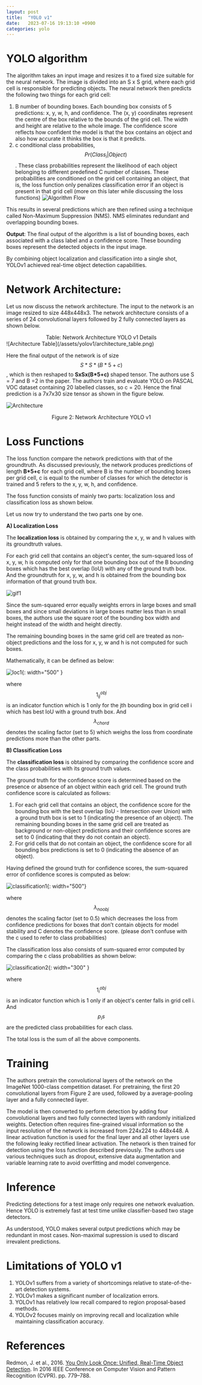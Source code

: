 ```yaml
---
layout: post
title:  "YOLO v1"
date:   2023-07-16 19:13:10 +0900
categories: yolo
---
```



<script src="https://cdnjs.cloudflare.com/ajax/libs/mathjax/2.7.7/MathJax.js?config=TeX-AMS-MML_HTMLorMML"></script>


# YOLO algorithm
The algorithm takes an input image and resizes it to a fixed size suitable for the neural network. 
The image is divided into an S x S grid, where each grid cell is responsible for predicting objects.
The neural network then predicts the following two things for each grid cell:
1.	B number of bounding boxes. Each bounding box consists of 5 predictions: x, y, w, h, and confidence. The (x, y) coordinates represent the centre of the box relative to the bounds of the grid cell. The width and height are relative to the whole image. The confidence score reflects how confident the model is that the box contains an object and also how accurate it thinks the box is that it predicts.
2.	c conditional class probabilities, $$ Pr(Class_i|Object) $$. These class probabilities represent the likelihood of each object belonging to different predefined C number of classes. These probabilities are conditioned on the grid cell containing an object, that is, the loss function only penalizes classification error if an object is present in that grid cell (more on this later while discussing the loss functions)
![Algorithm Flow](/assets/yolov1/flow.png)

This results in several predictions which are then refined using a technique called Non-Maximum Suppression (NMS). NMS eliminates redundant and overlapping bounding boxes.

**Output**: The final output of the algorithm is a list of bounding boxes, each associated with a class label and a confidence score. These bounding boxes represent the detected objects in the input image.

By combining object localization and classification into a single shot, YOLOv1 achieved real-time object detection capabilities.


# Network Architecture:
Let us now discuss the network architecture. The input to the network is an image resized to size 448x448x3. The network architecture consists of a series of 24 convolutional layers followed by 2 fully connected layers as shown below.

<center> Table: Network Architecture YOLO v1 Details </center>
![Architecture Table](/assets/yolov1/architecture_table.png)

Here the final output of the network is of size $$ S*S*(B*5+c) $$, which is then reshaped to **SxSx(B*5+c)** shaped tensor. The authors use S = 7 and B =2 in the paper. The authors train and evaluate YOLO on PASCAL VOC dataset containing 20 labelled classes, so c = 20. Hence the final prediction is a 7x7x30 size tensor as shown in the figure below.

![Architecture](/assets/yolov1/architecture.png)
<center> Figure 2: Network Architecture YOLO v1 </center>


# Loss Functions
The loss function compare the network predictions with that of the groundtruth.
As discussed previously, the network produces predictions of length **B*5+c** for each grid cell, where B is the number of bounding boxes per grid cell, c is equal to the number of classes for which the detector is trained and 5 refers to the x, y, w, h, and confidence.

The foss function consists of mainly two parts: localization loss and classification loss as shown below. 

Let us now try to understand the two parts one by one.

**A) Localization Loss**

The **localization loss** is obtained by comparing the x, y, w and h values with its groundtruth values.

For each grid cell that contains an object's center, the sum-squared loss of x, y, w, h is computed only for that one bounding box out of the B bounding boxes which has the best overlap (IoU) with any of the ground truth box. And the groundtruth for x, y, w, and h is obtained from the bounding box information of that ground truth box. 

![gif1](/assets/yolov1/gif1.gif)

Since the sum-squared error equally weights errors in large boxes and small boxes and since small deviations in large boxes matter less than in small boxes, the authors use the square root of the bounding box width and height instead of the width and height directly.

The remaining bounding boxes in the same grid cell are treated as non-object predictions and the loss for x, y, w and h is not computed for such boxes. 

Mathematically, it can be defined as below:

![loc1](/assets/yolov1/loc_1.png){: width="500" }

where $$ 1^{obj}_{ij} $$ is an indicator function which is 1 only for the jth bounding box in grid cell i which has best IoU with a ground truth box. And $$ \lambda_{chord} $$ denotes the scaling factor (set to 5) which weighs the loss from coordinate predictions more than the other parts.

**B) Classification Loss**

The **classification loss** is obtained by comparing the confidence score and the class probabilities with its ground truth values.

The ground truth for the confidence score is determined based on the presence or absence of an object within each grid cell. The ground truth confidence score is calculated as follows:

1. For each grid cell that contains an object, the confidence score for the bounding box with the best overlap (IoU - Intersection over Union) with a ground truth box is set to 1 (indicating the presence of an object). The remaining bounding boxes in the same grid cell are treated as background or non-object predictions and their confidence scores are set to 0 (indicating that they do not contain an object).
2. For grid cells that do not contain an object, the confidence score for all bounding box predictions is set to 0 (indicating the absence of an object).

Having defined the ground truth for confidence scores, the sum-squared error of confidence scores is computed as below:

![classification1](/assets/yolov1/classification_1.png){: width="500"}

where $$ \lambda_{noobj} $$ denotes the scaling factor (set to 0.5) which decreases the loss from confidence predictions for boxes that don’t contain objects for model stability and C denotes the confidence score. (please don't confuse with the c used to refer to class probabilities)

The classification loss also consists of sum-squared error computed by comparing the c class probabilities as shown below:

![classification2](/assets/yolov1/classification_2.png){: width="300" }

where $$ 1^{obj}_{i} $$ is an indicator function which is 1 only if an object's center falls in grid cell i. And $$ p_{i}s $$ are the predicted class probabilities for each class.

The total loss is the sum of all the above components.


# Training
The authors pretrain the convolutional layers of the network on the ImageNet 1000-class competition dataset. For pretraining, the first 20 convolutional layers from Figure 2 are used, followed by a average-pooling layer and a fully connected layer. 

The model is then converted to perform detection by adding four convolutional layers and two fully connected layers with randomly initialized weights. Detection often requires fine-grained visual information so the input resolution of the network is increased from 224x224 to 448x448. A linear activation function is used for the final layer and all other layers use the following leaky rectified linear activation. The network is then trained for detection using the loss function described previously. The authors use various techniques such as dropout, extensive data augmentation and variable learning rate to avoid overfitting and model convergence.


# Inference
Predicting detections for a test image only requires one network evaluation. Hence YOLO is extremely fast at test time unlike classifier-based two stage detectors. 

As understood, YOLO makes several output predictions which may be redundant in most cases. Non-maximal supression is used to discard irrevalent predictions.

# Limitations of YOLO v1
1. YOLOv1 suffers from a variety of shortcomings relative to state-of-the-art detection systems. 
2. YOLOv1 makes a significant number of localization errors.
3. YOLOv1 has relatively low recall compared to region proposal-based methods. 
4. YOLOv2 focuses mainly on improving recall and localization while maintaining classification accuracy.

# References
Redmon, J. et al., 2016. [You Only Look Once: Unified, Real-Time Object Detection][yolov1]. In 2016 IEEE Conference on Computer Vision and Pattern Recognition (CVPR). pp. 779–788.

[yolov1]: https://www.cv-foundation.org/openaccess/content_cvpr_2016/papers/Redmon_You_Only_Look_CVPR_2016_paper.pdf